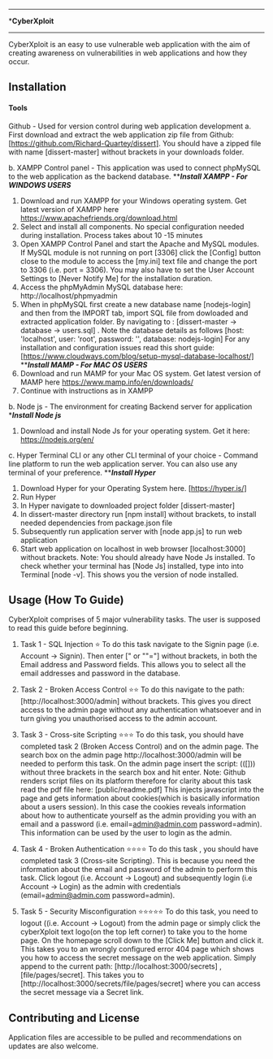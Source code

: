 ********************************************
*****************CyberXploit****************
********************************************


CyberXploit is an easy to use vulnerable web application with the aim of creating awareness
on vulnerabilities in web applications and how they occur.



## Installation
#### Tools ####
 Github - Used for version control during web application development
a. First download and extract the web application zip file from Github: [https://github.com/Richard-Quartey/dissert]. You should have a zipped file with name [dissert-master] without brackets in your downloads folder. 

b. XAMPP Control panel - This application was used to connect phpMySQL to the web application as the
backend database.
*********Install XAMPP - For WINDOWS USERS*******
1. Download and run XAMPP for your Windows operating system. Get latest version of XAMPP here https://www.apachefriends.org/download.html
2. Select and install all components. No special configuration needed during installation. Process takes about 10 -15 minutes
3. Open XAMPP Control Panel and start the Apache and MySQL modules. If MySQL module is not running on port [3306] click the [Config] button close to the module to access the [my.ini] text file and change the port to 3306 (i.e. port = 3306). You may also have to set the User Account Settings to [Never Notify Me] for the
installation duration.
4. Access the phpMyAdmin MySQL database here: http://localhost/phpmyadmin
5. When in phpMySQL first create a new database name [nodejs-login] and then from the IMPORT tab, import SQL file from dowloaded and extracted application folder. By navigating to : [dissert-master -> database -> users.sql] . Note the database details as follows [host: 'localhost', user: 'root', password: '', database: nodejs-login]
For any installation and configuration issues read this short guide: [https://www.cloudways.com/blog/setup-mysql-database-localhost/]
*********Install MAMP - For MAC OS USERS*******
1. Download and run MAMP for your Mac OS system. Get latest version of MAMP here https://www.mamp.info/en/downloads/
2. Continue with instructions as in XAMPP 

b.  Node js - The environment for creating Backend server for application
********Install Node js*******
1. Download and install Node Js for your operating system. Get it here: https://nodejs.org/en/


c. Hyper Terminal CLI or any other CLI terminal of your choice - Command line platform to run the web application server. You can also use any terminal of your preference.
*********Install Hyper*******
1. Download Hyper for your Operating System here. [https://hyper.is/]
2. Run Hyper
3. In Hyper navigate to downloaded project folder [dissert-master]
4. In dissert-master directory run [npm install]  without brackets, to install needed dependencies from package.json file
5. Subsequently run application server with [node app.js] to run web application
6. Start web application on localhost in web browser [localhost:3000] without brackets.
Note: You should already have Node Js installed. To check whether your terminal has [Node Js] installed, type into into Terminal [node -v]. This shows you the version of node installed.



## Usage (How To Guide)
CyberXploit comprises of 5 major vulnerability tasks. The user is supposed to read this guide before beginning.

1. Task 1 - SQL Injection ⭐
To do this task navigate to the Signin page (i.e. Account -> Signin). Then enter
[" or ""="] without brackets, in both the Email address and Password fields. This allows you to select all the email addresses and password in the database.


2. Task 2 - Broken Access Control ⭐⭐
To do this navigate to the path: [http://localhost:3000/admin] without brackets. This gives you direct access to the admin page without any authentication whatsoever and in turn giving you unauthorised access to the admin account.


3. Task 3 - Cross-site Scripting ⭐⭐⭐
To do this task, you should have completed task 2 (Broken Access Control) and on the admin page. The search box on the admin page
http://localhost:3000/admin will be needed to perform this task. On the admin page insert the script:
(([<img src onerror="alert(document.cookies)">])) without three brackets in the search box and hit enter.
Note: Github renders script files on its platform therefore for clarity about this task read the pdf file here: [public/readme.pdf] This injects
javascript into the page and gets information about cookies(which is basically information about a users session).
 In this case the cookies reveals information about how to authenticate yourself as the admin providing you with
 an email and a password (i.e. email=admin@admin.com  password=admin). This information can be used by the user
 to login as the admin. 


4. Task 4 - Broken Authentication ⭐⭐⭐⭐
To do this task , you should have completed task 3 (Cross-site Scripting). This is because you need the information
about the email and password of the admin to perform this task. Click logout (i.e. Account -> Logout) and
subsequently login (i.e Account -> Login) as the admin with credentials (email=admin@admin.com  password=admin).

5. Task 5 - Security Misconfiguration ⭐⭐⭐⭐⭐
To do this task, you need to logout ((i.e. Account -> Logout) from the admin page or simply click the
cyberXploit text logo(on the top left corner) to take you to the home page. On the homepage scroll down to the [Click Me] button and click it.
This takes you to an wrongly configured error 404 page which shows you how to access the secret message on the web application.
Simply append to the current path: [http://localhost:3000/secrets] , [file/pages/secret]. This takes you to
[http://localhost:3000/secrets/file/pages/secret] where you can access the secret message via a Secret link.



## Contributing and License
Application files are accessible to be pulled and recommendations on updates are also welcome.
